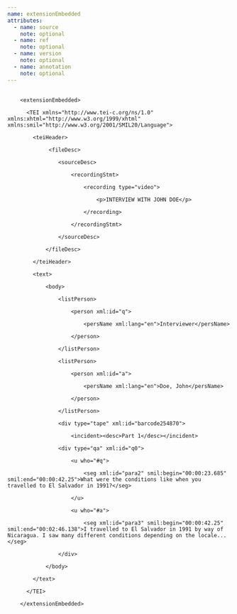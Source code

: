 ```yaml
---
name: extensionEmbedded
attributes:
  - name: source
    note: optional
  - name: ref
    note: optional
  - name: version
    note: optional
  - name: annotation
    note: optional
---
```


<pre>
  <code>
    &lt;extensionEmbedded&gt;<br>
      &lt;TEI xmlns=&quot;http://www.tei-c.org/ns/1.0&quot; xmlns:xhtml=&quot;http://www.w3.org/1999/xhtml&quot; xmlns:smil=&quot;http://www.w3.org/2001/SMIL20/Language&quot;&gt;<br>
        &lt;teiHeader&gt;<br>
             &lt;fileDesc&gt;<br>
                &lt;sourceDesc&gt;<br>
                    &lt;recordingStmt&gt;<br>
                        &lt;recording type=&quot;video&quot;&gt;<br>
                            &lt;p&gt;INTERVIEW WITH JOHN DOE&lt;/p&gt;<br>
                        &lt;/recording&gt;<br>
                    &lt;/recordingStmt&gt;<br>
                &lt;/sourceDesc&gt;<br>
            &lt;/fileDesc&gt;<br>
        &lt;/teiHeader&gt;<br>
        &lt;text&gt;<br>
            &lt;body&gt;<br>
                &lt;listPerson&gt;<br>
                    &lt;person xml:id=&quot;q&quot;&gt;<br>
                        &lt;persName xml:lang=&quot;en&quot;&gt;Interviewer&lt;/persName&gt;<br>
                    &lt;/person&gt;<br>
                &lt;/listPerson&gt;<br>
                &lt;listPerson&gt;<br>
                    &lt;person xml:id=&quot;a&quot;&gt;<br>
                        &lt;persName xml:lang=&quot;en&quot;&gt;Doe, John&lt;/persName&gt;<br>
                    &lt;/person&gt;<br>
                &lt;/listPerson&gt;<br>
                &lt;div type=&quot;tape&quot; xml:id=&quot;barcode254870&quot;&gt;<br>
                    &lt;incident&gt;&lt;desc&gt;Part 1&lt;/desc&gt;&lt;/incident&gt;<br>
                &lt;div type=&quot;qa&quot; xml:id=&quot;q0&quot;&gt;<br>
                    &lt;u who=&quot;#q&quot;&gt;<br>
                        &lt;seg xml:id=&quot;para2&quot; smil:begin=&quot;00:00:23.685&quot; smil:end=&quot;00:00:42.25&quot;&gt;What were the conditions like when you travelled to El Salvador in 1991?&lt;/seg&gt;<br>
                    &lt;/u&gt;<br>
                    &lt;u who=&quot;#a&quot;&gt;<br>
                        &lt;seg xml:id=&quot;para3&quot; smil:begin=&quot;00:00:42.25&quot; smil:end=&quot;00:02:46.138&quot;&gt;I travelled to El Salvador in 1991 by way of Nicaragua. I saw many different conditions depending on the locale...&lt;/seg&gt;<br>
                &lt;/div&gt;<br>
            &lt;/body&gt;<br>
        &lt;/text&gt;<br>
      &lt;/TEI&gt;<br>
    &lt;/extensionEmbedded&gt;<br>
  </code>
</pre>
